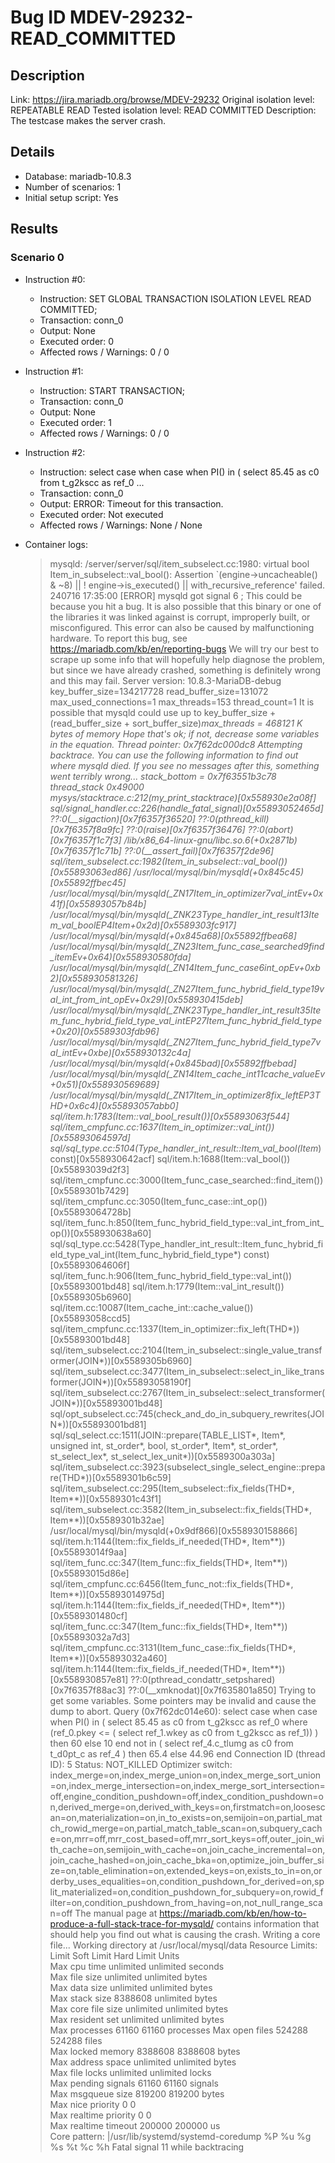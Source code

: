 # Bug ID MDEV-29232-READ_COMMITTED

## Description

Link:                     https://jira.mariadb.org/browse/MDEV-29232
Original isolation level: REPEATABLE READ
Tested isolation level:   READ COMMITTED
Description:              The testcase makes the server crash.


## Details
 * Database: mariadb-10.8.3
 * Number of scenarios: 1
 * Initial setup script: Yes

## Results
### Scenario 0
 * Instruction #0:
     - Instruction:  SET GLOBAL TRANSACTION ISOLATION LEVEL READ COMMITTED;
     - Transaction: conn_0
     - Output: None
     - Executed order: 0
     - Affected rows / Warnings: 0 / 0
 * Instruction #1:
     - Instruction:  START TRANSACTION;
     - Transaction: conn_0
     - Output: None
     - Executed order: 1
     - Affected rows / Warnings: 0 / 0
 * Instruction #2:
     - Instruction:  select case when case when PI() in ( select 85.45 as c0 from t_g2kscc as ref_0 ...
     - Transaction: conn_0
     - Output: ERROR: Timeout for this transaction.
     - Executed order: Not executed
     - Affected rows / Warnings: None / None

 * Container logs:
   > mysqld: /server/server/sql/item_subselect.cc:1980: virtual bool Item_in_subselect::val_bool(): Assertion `(engine->uncacheable() & ~8) || ! engine->is_executed() || with_recursive_reference' failed.
   > 240716 17:35:00 [ERROR] mysqld got signal 6 ;
   > This could be because you hit a bug. It is also possible that this binary
   > or one of the libraries it was linked against is corrupt, improperly built,
   > or misconfigured. This error can also be caused by malfunctioning hardware.
   > To report this bug, see https://mariadb.com/kb/en/reporting-bugs
   > We will try our best to scrape up some info that will hopefully help
   > diagnose the problem, but since we have already crashed, 
   > something is definitely wrong and this may fail.
   > Server version: 10.8.3-MariaDB-debug
   > key_buffer_size=134217728
   > read_buffer_size=131072
   > max_used_connections=1
   > max_threads=153
   > thread_count=1
   > It is possible that mysqld could use up to 
   > key_buffer_size + (read_buffer_size + sort_buffer_size)*max_threads = 468121 K  bytes of memory
   > Hope that's ok; if not, decrease some variables in the equation.
   > Thread pointer: 0x7f62dc000dc8
   > Attempting backtrace. You can use the following information to find out
   > where mysqld died. If you see no messages after this, something went
   > terribly wrong...
   > stack_bottom = 0x7f63551b3c78 thread_stack 0x49000
   > mysys/stacktrace.c:212(my_print_stacktrace)[0x558930e2a08f]
   > sql/signal_handler.cc:226(handle_fatal_signal)[0x55893052465d]
   > ??:0(__sigaction)[0x7f6357f36520]
   > ??:0(pthread_kill)[0x7f6357f8a9fc]
   > ??:0(raise)[0x7f6357f36476]
   > ??:0(abort)[0x7f6357f1c7f3]
   > /lib/x86_64-linux-gnu/libc.so.6(+0x2871b)[0x7f6357f1c71b]
   > ??:0(__assert_fail)[0x7f6357f2de96]
   > sql/item_subselect.cc:1982(Item_in_subselect::val_bool())[0x55893063ed86]
   > /usr/local/mysql/bin/mysqld(+0x845c45)[0x55892ffbec45]
   > /usr/local/mysql/bin/mysqld(_ZN17Item_in_optimizer7val_intEv+0x41f)[0x55893057b84b]
   > /usr/local/mysql/bin/mysqld(_ZNK23Type_handler_int_result13Item_val_boolEP4Item+0x2d)[0x5589303fc917]
   > /usr/local/mysql/bin/mysqld(+0x845a68)[0x55892ffbea68]
   > /usr/local/mysql/bin/mysqld(_ZN23Item_func_case_searched9find_itemEv+0x64)[0x558930580fda]
   > /usr/local/mysql/bin/mysqld(_ZN14Item_func_case6int_opEv+0xb2)[0x558930581326]
   > /usr/local/mysql/bin/mysqld(_ZN27Item_func_hybrid_field_type19val_int_from_int_opEv+0x29)[0x558930415deb]
   > /usr/local/mysql/bin/mysqld(_ZNK23Type_handler_int_result35Item_func_hybrid_field_type_val_intEP27Item_func_hybrid_field_type+0x20)[0x5589303fdb96]
   > /usr/local/mysql/bin/mysqld(_ZN27Item_func_hybrid_field_type7val_intEv+0xbe)[0x558930132c4a]
   > /usr/local/mysql/bin/mysqld(+0x845bad)[0x55892ffbebad]
   > /usr/local/mysql/bin/mysqld(_ZN14Item_cache_int11cache_valueEv+0x51)[0x558930569689]
   > /usr/local/mysql/bin/mysqld(_ZN17Item_in_optimizer8fix_leftEP3THD+0x6c4)[0x55893057abb0]
   > sql/item.h:1783(Item::val_bool_result())[0x55893063f544]
   > sql/item_cmpfunc.cc:1637(Item_in_optimizer::val_int())[0x55893064597d]
   > sql/sql_type.cc:5104(Type_handler_int_result::Item_val_bool(Item*) const)[0x558930642acf]
   > sql/item.h:1688(Item::val_bool())[0x55893039d2f3]
   > sql/item_cmpfunc.cc:3000(Item_func_case_searched::find_item())[0x5589301b7429]
   > sql/item_cmpfunc.cc:3050(Item_func_case::int_op())[0x55893064728b]
   > sql/item_func.h:850(Item_func_hybrid_field_type::val_int_from_int_op())[0x558930638a60]
   > sql/sql_type.cc:5428(Type_handler_int_result::Item_func_hybrid_field_type_val_int(Item_func_hybrid_field_type*) const)[0x55893064606f]
   > sql/item_func.h:906(Item_func_hybrid_field_type::val_int())[0x55893001bd48]
   > sql/item.h:1779(Item::val_int_result())[0x5589305b6960]
   > sql/item.cc:10087(Item_cache_int::cache_value())[0x55893058ccd5]
   > sql/item_cmpfunc.cc:1337(Item_in_optimizer::fix_left(THD*))[0x55893001bd48]
   > sql/item_subselect.cc:2104(Item_in_subselect::single_value_transformer(JOIN*))[0x5589305b6960]
   > sql/item_subselect.cc:3477(Item_in_subselect::select_in_like_transformer(JOIN*))[0x55893058190f]
   > sql/item_subselect.cc:2767(Item_in_subselect::select_transformer(JOIN*))[0x55893001bd48]
   > sql/opt_subselect.cc:745(check_and_do_in_subquery_rewrites(JOIN*))[0x55893001bd81]
   > sql/sql_select.cc:1511(JOIN::prepare(TABLE_LIST*, Item*, unsigned int, st_order*, bool, st_order*, Item*, st_order*, st_select_lex*, st_select_lex_unit*))[0x5589300a303a]
   > sql/item_subselect.cc:3923(subselect_single_select_engine::prepare(THD*))[0x5589301b6c59]
   > sql/item_subselect.cc:295(Item_subselect::fix_fields(THD*, Item**))[0x5589301c43f1]
   > sql/item_subselect.cc:3582(Item_in_subselect::fix_fields(THD*, Item**))[0x5589301b32ae]
   > /usr/local/mysql/bin/mysqld(+0x9df866)[0x558930158866]
   > sql/item.h:1144(Item::fix_fields_if_needed(THD*, Item**))[0x55893014f9aa]
   > sql/item_func.cc:347(Item_func::fix_fields(THD*, Item**))[0x55893015d86e]
   > sql/item_cmpfunc.cc:6456(Item_func_not::fix_fields(THD*, Item**))[0x55893014975d]
   > sql/item.h:1144(Item::fix_fields_if_needed(THD*, Item**))[0x5589301480cf]
   > sql/item_func.cc:347(Item_func::fix_fields(THD*, Item**))[0x55893032a7d3]
   > sql/item_cmpfunc.cc:3131(Item_func_case::fix_fields(THD*, Item**))[0x55893032a460]
   > sql/item.h:1144(Item::fix_fields_if_needed(THD*, Item**))[0x558930857e81]
   > ??:0(pthread_condattr_setpshared)[0x7f6357f88ac3]
   > ??:0(__xmknodat)[0x7f635801a850]
   > Trying to get some variables.
   > Some pointers may be invalid and cause the dump to abort.
   > Query (0x7f62dc014e60): select case when case when PI() in ( select 85.45 as c0 from t_g2kscc as ref_0 where (ref_0.pkey <= ( select ref_1.wkey as c0 from t_g2kscc as ref_1)) ) then 60 else 10 end not in ( select ref_4.c_tlumg as c0 from t_d0pt_c as ref_4 ) then 65.4 else 44.96 end
   > Connection ID (thread ID): 5
   > Status: NOT_KILLED
   > Optimizer switch: index_merge=on,index_merge_union=on,index_merge_sort_union=on,index_merge_intersection=on,index_merge_sort_intersection=off,engine_condition_pushdown=off,index_condition_pushdown=on,derived_merge=on,derived_with_keys=on,firstmatch=on,loosescan=on,materialization=on,in_to_exists=on,semijoin=on,partial_match_rowid_merge=on,partial_match_table_scan=on,subquery_cache=on,mrr=off,mrr_cost_based=off,mrr_sort_keys=off,outer_join_with_cache=on,semijoin_with_cache=on,join_cache_incremental=on,join_cache_hashed=on,join_cache_bka=on,optimize_join_buffer_size=on,table_elimination=on,extended_keys=on,exists_to_in=on,orderby_uses_equalities=on,condition_pushdown_for_derived=on,split_materialized=on,condition_pushdown_for_subquery=on,rowid_filter=on,condition_pushdown_from_having=on,not_null_range_scan=off
   > The manual page at https://mariadb.com/kb/en/how-to-produce-a-full-stack-trace-for-mysqld/ contains
   > information that should help you find out what is causing the crash.
   > Writing a core file...
   > Working directory at /usr/local/mysql/data
   > Resource Limits:
   > Limit                     Soft Limit           Hard Limit           Units     
   > Max cpu time              unlimited            unlimited            seconds   
   > Max file size             unlimited            unlimited            bytes     
   > Max data size             unlimited            unlimited            bytes     
   > Max stack size            8388608              unlimited            bytes     
   > Max core file size        unlimited            unlimited            bytes     
   > Max resident set          unlimited            unlimited            bytes     
   > Max processes             61160                61160                processes 
   > Max open files            524288               524288               files     
   > Max locked memory         8388608              8388608              bytes     
   > Max address space         unlimited            unlimited            bytes     
   > Max file locks            unlimited            unlimited            locks     
   > Max pending signals       61160                61160                signals   
   > Max msgqueue size         819200               819200               bytes     
   > Max nice priority         0                    0                    
   > Max realtime priority     0                    0                    
   > Max realtime timeout      200000               200000               us        
   > Core pattern: |/usr/lib/systemd/systemd-coredump %P %u %g %s %t %c %h
   > Fatal signal 11 while backtracing
